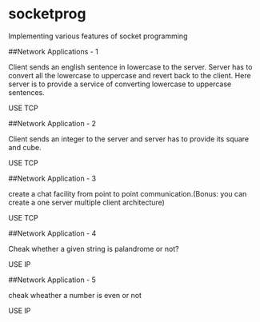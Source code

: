 # socketprog
Implementing various features of socket programming

##Network Applications - 1

Client sends an english sentence in lowercase to
the server. Server has to convert all the lowercase
to uppercase and revert back to the client. Here
server is to provide a service of converting
lowercase to uppercase sentences.

USE TCP

##Network Application - 2

Client sends an integer to the server and server has to
provide its square and cube.

USE TCP

##Network Application - 3

create a chat facility from point to point communication.(Bonus: you can create a one server multiple client architecture)

USE TCP

##Network Application - 4

Cheak whether a given string is palandrome or not?

USE IP

##Network Application - 5

cheak wheather a number is even or not

USE IP
